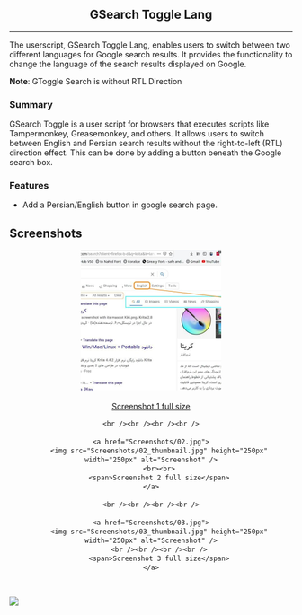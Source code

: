 <h2 align="center">
GSearch Toggle Lang
</h2>
<hr>

The userscript, GSearch Toggle Lang, enables users to switch between two different languages for Google search results. It provides the functionality to change the language of the search results displayed on Google.

__Note__: GToggle Search is  without RTL Direction


### Summary
GSearch Toggle is a user script for browsers that executes scripts like Tampermonkey, Greasemonkey, and others. It allows users to switch between English and Persian search results without the right-to-left (RTL) direction effect. This can be done by adding a button beneath the Google search box.


### Features
- Add a Persian/English button in google search page.


## Screenshots

<div align="center">
    <a href="Screenshots/01.jpg">
        <img src="Screenshots/01_thumbnail.jpg" height="250px" width="250px" alt="Screenshot" />
        <br><br>
        <span>Screenshot 1 full size</span>
    </a>

    <br /><br /><br /><br />

    <a href="Screenshots/02.jpg">
        <img src="Screenshots/02_thumbnail.jpg" height="250px" width="250px" alt="Screenshot" />
        <br><br>
        <span>Screenshot 2 full size</span>
    </a>

    <br /><br /><br /><br />

    <a href="Screenshots/03.jpg">
        <img src="Screenshots/03_thumbnail.jpg" height="250px" width="250px" alt="Screenshot" />
        <br /><br /><br /><br />
        <span>Screenshot 3 full size</span>
    </a>
</div>
<br />

[![](https://visitcount.itsvg.in/api?id=amm1rr&label=Views&color=0&icon=2&pretty=true)](https://github.com/Amm1rr/)
